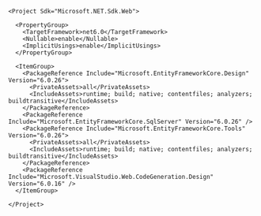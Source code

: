 
``````````````````````````````````````````````````````````````````````````````````````````````````````````````````
<Project Sdk="Microsoft.NET.Sdk.Web">

  <PropertyGroup>
    <TargetFramework>net6.0</TargetFramework>
    <Nullable>enable</Nullable>
    <ImplicitUsings>enable</ImplicitUsings>
  </PropertyGroup>

  <ItemGroup>
    <PackageReference Include="Microsoft.EntityFrameworkCore.Design" Version="6.0.26">
      <PrivateAssets>all</PrivateAssets>
      <IncludeAssets>runtime; build; native; contentfiles; analyzers; buildtransitive</IncludeAssets>
    </PackageReference>
    <PackageReference Include="Microsoft.EntityFrameworkCore.SqlServer" Version="6.0.26" />
    <PackageReference Include="Microsoft.EntityFrameworkCore.Tools" Version="6.0.26">
      <PrivateAssets>all</PrivateAssets>
      <IncludeAssets>runtime; build; native; contentfiles; analyzers; buildtransitive</IncludeAssets>
    </PackageReference>
    <PackageReference Include="Microsoft.VisualStudio.Web.CodeGeneration.Design" Version="6.0.16" />
  </ItemGroup>

</Project>


````````````````````````````````````````````````````````````````````````````````````````````````````````````````````````````
